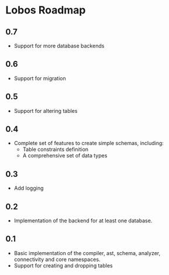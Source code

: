 # Lobos Roadmap

## 0.7

 * Support for more database backends

## 0.6

 * Support for migration

## 0.5

 * Support for altering tables
 
## 0.4

 * Complete set of features to create simple schemas, including:
   * Table constraints definition
   * A comprehensive set of data types

## 0.3

 * Add logging
   
## 0.2

 * Implementation of the backend for at least one database.

## 0.1

 * Basic implementation of the compiler, ast, schema, analyzer,
   connectivity and core namespaces.
 * Support for creating and dropping tables
